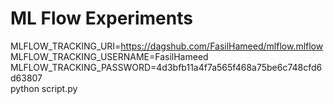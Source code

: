 # ML Flow Experiments

MLFLOW_TRACKING_URI=https://dagshub.com/FasilHameed/mlflow.mlflow \
MLFLOW_TRACKING_USERNAME=FasilHameed \
MLFLOW_TRACKING_PASSWORD=4d3bfb11a4f7a565f468a75be6c748cfd6d63807 \
python script.py